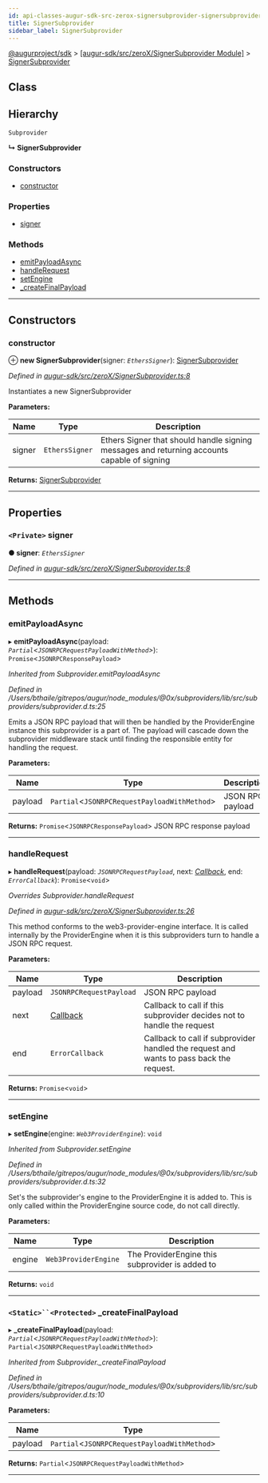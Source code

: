 ```yaml
---
id: api-classes-augur-sdk-src-zerox-signersubprovider-signersubprovider
title: SignerSubprovider
sidebar_label: SignerSubprovider
---
```


[@augurproject/sdk](api-readme.md) > [[augur-sdk/src/zeroX/SignerSubprovider Module]](api-modules-augur-sdk-src-zerox-signersubprovider-module.md) > [SignerSubprovider](api-classes-augur-sdk-src-zerox-signersubprovider-signersubprovider.md)

## Class

## Hierarchy

 `Subprovider`

**↳ SignerSubprovider**

### Constructors

* [constructor](api-classes-augur-sdk-src-zerox-signersubprovider-signersubprovider.md#constructor)

### Properties

* [signer](api-classes-augur-sdk-src-zerox-signersubprovider-signersubprovider.md#signer)

### Methods

* [emitPayloadAsync](api-classes-augur-sdk-src-zerox-signersubprovider-signersubprovider.md#emitpayloadasync)
* [handleRequest](api-classes-augur-sdk-src-zerox-signersubprovider-signersubprovider.md#handlerequest)
* [setEngine](api-classes-augur-sdk-src-zerox-signersubprovider-signersubprovider.md#setengine)
* [_createFinalPayload](api-classes-augur-sdk-src-zerox-signersubprovider-signersubprovider.md#_createfinalpayload)

---

## Constructors

<a id="constructor"></a>

###  constructor

⊕ **new SignerSubprovider**(signer: *`EthersSigner`*): [SignerSubprovider](api-classes-augur-sdk-src-zerox-signersubprovider-signersubprovider.md)

*Defined in [augur-sdk/src/zeroX/SignerSubprovider.ts:8](https://github.com/AugurProject/augur/blob/304ca83772/packages/augur-sdk/src/zeroX/SignerSubprovider.ts#L8)*

Instantiates a new SignerSubprovider

**Parameters:**

| Name | Type | Description |
| ------ | ------ | ------ |
| signer | `EthersSigner` |  Ethers Signer that should handle signing messages and returning accounts capable of signing |

**Returns:** [SignerSubprovider](api-classes-augur-sdk-src-zerox-signersubprovider-signersubprovider.md)

___

## Properties

<a id="signer"></a>

### `<Private>` signer

**● signer**: *`EthersSigner`*

*Defined in [augur-sdk/src/zeroX/SignerSubprovider.ts:8](https://github.com/AugurProject/augur/blob/304ca83772/packages/augur-sdk/src/zeroX/SignerSubprovider.ts#L8)*

___

## Methods

<a id="emitpayloadasync"></a>

###  emitPayloadAsync

▸ **emitPayloadAsync**(payload: *`Partial`<`JSONRPCRequestPayloadWithMethod`>*): `Promise`<`JSONRPCResponsePayload`>

*Inherited from Subprovider.emitPayloadAsync*

*Defined in /Users/bthaile/gitrepos/augur/node_modules/@0x/subproviders/lib/src/subproviders/subprovider.d.ts:25*

Emits a JSON RPC payload that will then be handled by the ProviderEngine instance this subprovider is a part of. The payload will cascade down the subprovider middleware stack until finding the responsible entity for handling the request.

**Parameters:**

| Name | Type | Description |
| ------ | ------ | ------ |
| payload | `Partial`<`JSONRPCRequestPayloadWithMethod`> |  JSON RPC payload |

**Returns:** `Promise`<`JSONRPCResponsePayload`>
JSON RPC response payload

___
<a id="handlerequest"></a>

###  handleRequest

▸ **handleRequest**(payload: *`JSONRPCRequestPayload`*, next: *[Callback](api-modules-augur-sdk-src-events-module.md#callback)*, end: *`ErrorCallback`*): `Promise`<`void`>

*Overrides Subprovider.handleRequest*

*Defined in [augur-sdk/src/zeroX/SignerSubprovider.ts:26](https://github.com/AugurProject/augur/blob/304ca83772/packages/augur-sdk/src/zeroX/SignerSubprovider.ts#L26)*

This method conforms to the web3-provider-engine interface. It is called internally by the ProviderEngine when it is this subproviders turn to handle a JSON RPC request.

**Parameters:**

| Name | Type | Description |
| ------ | ------ | ------ |
| payload | `JSONRPCRequestPayload` |  JSON RPC payload |
| next | [Callback](api-modules-augur-sdk-src-events-module.md#callback) |  Callback to call if this subprovider decides not to handle the request |
| end | `ErrorCallback` |  Callback to call if subprovider handled the request and wants to pass back the request. |

**Returns:** `Promise`<`void`>

___
<a id="setengine"></a>

###  setEngine

▸ **setEngine**(engine: *`Web3ProviderEngine`*): `void`

*Inherited from Subprovider.setEngine*

*Defined in /Users/bthaile/gitrepos/augur/node_modules/@0x/subproviders/lib/src/subproviders/subprovider.d.ts:32*

Set's the subprovider's engine to the ProviderEngine it is added to. This is only called within the ProviderEngine source code, do not call directly.

**Parameters:**

| Name | Type | Description |
| ------ | ------ | ------ |
| engine | `Web3ProviderEngine` |  The ProviderEngine this subprovider is added to |

**Returns:** `void`

___
<a id="_createfinalpayload"></a>

### `<Static>``<Protected>` _createFinalPayload

▸ **_createFinalPayload**(payload: *`Partial`<`JSONRPCRequestPayloadWithMethod`>*): `Partial`<`JSONRPCRequestPayloadWithMethod`>

*Inherited from Subprovider._createFinalPayload*

*Defined in /Users/bthaile/gitrepos/augur/node_modules/@0x/subproviders/lib/src/subproviders/subprovider.d.ts:10*

**Parameters:**

| Name | Type |
| ------ | ------ |
| payload | `Partial`<`JSONRPCRequestPayloadWithMethod`> |

**Returns:** `Partial`<`JSONRPCRequestPayloadWithMethod`>

___

